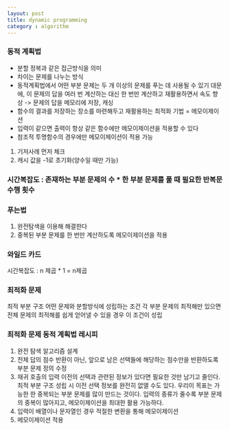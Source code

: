```yaml
---
layout: post
title: dynamic programming
category : algorithm
---
```

### 동적 계획법
- 분할 정복과 같은 접근방식을 의미
- 차이는 문제를 나누는 방식
- 동적계획법에서 어떤 부분 문제는 두 개 이상의 문제를 푸는 데 사용될 수 있기 대문에, 이 문제의 답을 여러 번 계산하는 대신 한 번만 계산하고 재활용하면서 속도 향상
-> 문제의 답을 메모리에 저장, 캐싱
- 함수의 결과를 저장하는 장소를 마련해두고 재활용하는 최적화 기법 = 메모이제이션
- 입력이 같으면 출력이 항상 같은 함수에만 메모이제이션을 적용할 수 있다
- 참조적 투명함수의 경우에만 메모이제이션이 적용 가능

1. 기저사례 먼저 체크
2. 캐시 값을 -1로 초기화(양수일 때만 가능)

### 시간복잡도 : 존재하는 부분 문제의 수 * 한 부분 문제를 풀 때 필요한 반복문 수행 횟수

### 푸는법
1. 완전탐색을 이용해 해결한다
2. 중복된 부분 문제를 한 번만 계산하도록 메모이제이션을 적용

### 와일드 카드
시간복잡도 : n 제곱 * 1  = n제곱

### 최적화 문제
최적 부분 구조
어떤 문제와 분할방식에 성립하는 조건
각 부분 문제의 최적해만 있으면 전체 문제의 최적해를 쉽게 얻어낼 수 있을 경우 이 조건이 성립

### 최적화 문제 동적 계획법 레시피
1. 완전 탐색 알고리즘 설계
2. 전체 답의 점수 반환이 아닌, 앞으로 남은 선택들에 해당하는 점수만을 반환하도록 부분 문제 정의 수정
3. 재귀 호출의 입력 이전의 선택과 관련된 정보가 있다면 필요한 것만 남기고 줄인다. 최적 부분 구조 성립 시 이전 선택 정보를 완전히 없앨 수도 있다. 우리이 목표는 가능한 한 중복되는 부분 문제를 많이 만드는 것이다. 입력의 종류가 줄수록 부분 문제의 중복이 많아지고, 메모이제이션을 최대한 활용 가능하다.
4. 입력이 배열이나 문자열인 경우 적절한 변환을 통해 메모이제이션
5. 메모이제이션 적용